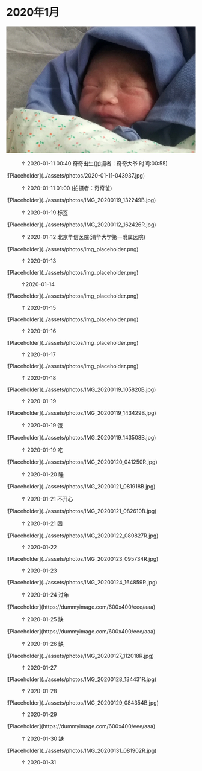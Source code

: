 
# 2020年1月


![奇奇的第一张照片](../assets/photos/2020-01-11-005459.jpg)
<figure>
  <figcaption>&#x2191; 2020-01-11 00:40 奇奇出生(拍摄者：奇奇大爷 时间:00:55)</figcaption>
</figure>
![Placeholder](../assets/photos/2020-01-11-043937.jpg)
<figure>
  <figcaption>&#x2191; 2020-01-11 01:00 (拍摄者：奇奇爸)</figcaption>
</figure>
![Placeholder](../assets/photos/IMG_20200119_132249B.jpg)
<figure>
  <figcaption>&#x2191; 2020-01-19 标签</figcaption>
</figure>
</figure>
![Placeholder](../assets/photos/IMG_20200112_162426R.jpg)
<figure>
  <figcaption>&#x2191; 2020-01-12 北京华信医院(清华大学第一附属医院)</figcaption>
</figure>
![Placeholder](../assets/photos/img_placeholder.png)
<figure>
  <figcaption>&#x2191; 2020-01-13</figcaption>
</figure>
![Placeholder](../assets/photos/img_placeholder.png)
<figure>
  <figcaption>&#x2191;2020-01-14</figcaption>
</figure>
![Placeholder](../assets/photos/img_placeholder.png)
<figure>
  <figcaption>&#x2191; 2020-01-15 </figcaption>
</figure>
![Placeholder](../assets/photos/img_placeholder.png)
<figure>
  <figcaption>&#x2191; 2020-01-16 </figcaption>
</figure>
![Placeholder](../assets/photos/img_placeholder.png)
<figure>
  <figcaption>&#x2191; 2020-01-17 </figcaption>
</figure>
![Placeholder](../assets/photos/img_placeholder.png)
<figure>
  <figcaption>&#x2191; 2020-01-18 </figcaption>
</figure>
![Placeholder](../assets/photos/IMG_20200119_105820B.jpg)
<figure>
  <figcaption>&#x2191; 2020-01-19</figcaption>
</figure>
![Placeholder](../assets/photos/IMG_20200119_143429B.jpg)
<figure>
  <figcaption>&#x2191; 2020-01-19 饿</figcaption>
</figure>
![Placeholder](../assets/photos/IMG_20200119_143508B.jpg)
<figure>
  <figcaption>&#x2191; 2020-01-19 吃</figcaption>
</figure>
![Placeholder](../assets/photos/IMG_20200120_041250R.jpg)
<figure>
  <figcaption>&#x2191; 2020-01-20 睡</figcaption>
</figure>
![Placeholder](../assets/photos/IMG_20200121_081918B.jpg)
<figure>
  <figcaption>&#x2191; 2020-01-21 不开心</figcaption>
</figure>
![Placeholder](../assets/photos/IMG_20200121_082610B.jpg)
<figure>
  <figcaption>&#x2191; 2020-01-21 困</figcaption>
</figure>
![Placeholder](../assets/photos/IMG_20200122_080827R.jpg)
<figure>
  <figcaption>&#x2191; 2020-01-22</figcaption>
</figure>
![Placeholder](../assets/photos/IMG_20200123_095734R.jpg)
<figure>
  <figcaption>&#x2191; 2020-01-23</figcaption>
</figure>
![Placeholder](../assets/photos/IMG_20200124_164859R.jpg)
<figure>
  <figcaption>&#x2191; 2020-01-24 过年</figcaption>
</figure>
![Placeholder](https://dummyimage.com/600x400/eee/aaa)
<figure>
  <figcaption>&#x2191; 2020-01-25 缺</figcaption>
</figure>
![Placeholder](https://dummyimage.com/600x400/eee/aaa)
<figure>
  <figcaption>&#x2191; 2020-01-26 缺</figcaption>
</figure>
![Placeholder](../assets/photos/IMG_20200127_112018R.jpg)
<figure>
  <figcaption>&#x2191; 2020-01-27</figcaption>
</figure>
![Placeholder](../assets/photos/IMG_20200128_134431R.jpg)
<figure>
  <figcaption>&#x2191; 2020-01-28</figcaption>
</figure>
![Placeholder](../assets/photos/IMG_20200129_084354B.jpg)
<figure>
  <figcaption>&#x2191; 2020-01-29</figcaption>
</figure>
![Placeholder](https://dummyimage.com/600x400/eee/aaa)
<figure>
  <figcaption>&#x2191; 2020-01-30 缺</figcaption>
</figure>
![Placeholder](../assets/photos/IMG_20200131_081902R.jpg)
<figure>
  <figcaption>&#x2191; 2020-01-31</figcaption>
</figure>
